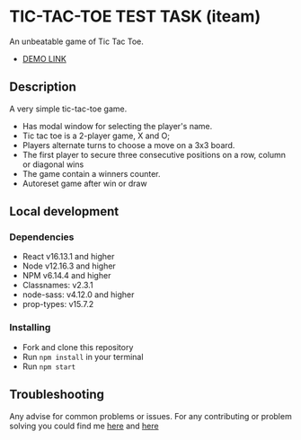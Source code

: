 # TIC-TAC-TOE TEST TASK (iteam)

An unbeatable game of Tic Tac Toe.

- [DEMO LINK](https://stasianich.github.io/ITeam/)

## Description

A very simple tic-tac-toe game.
* Has modal window for selecting the player's name.
* Tic tac toe is a 2-player game, X and O;
* Players alternate turns to choose a move on a 3x3 board.
* The first player to secure three consecutive positions on a row, column or diagonal wins
* The game contain a winners counter.
* Autoreset game after win or draw

## Local development

### Dependencies
* React v16.13.1 and higher
* Node v12.16.3 and higher
* NPM v6.14.4 and higher
* Сlassnames: v2.3.1
* node-sass: v4.12.0 and higher
* prop-types: v15.7.2


### Installing
* Fork and clone this repository
* Run `npm install` in your terminal
* Run `npm start`

## Troubleshooting

Any advise for common problems or issues.
For any contributing or problem solving you could find me
[here](https://www.linkedin.com/in/stas-pechenyi-1262b0194) and
[here](https://t.me/stas2303)
